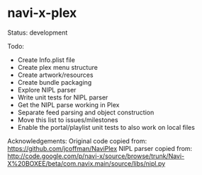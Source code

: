 navi-x-plex
===========

Status: development

Todo:
- Create Info.plist file
- Create plex menu structure
- Create artwork/resources
- Create bundle packaging
- Explore NIPL parser
- Write unit tests for NIPL parser
- Get the NIPL parse working in Plex
- Separate feed parsing and object construction
- Move this list to issues/milestones
- Enable the portal/playlist unit tests to also work on local files

Acknowledgements:
Original code copied from: https://github.com/jcoffman/NaviPlex
NIPL parser copied from: http://code.google.com/p/navi-x/source/browse/trunk/Navi-X%20BOXEE/beta/com.navix.main/source/libs/nipl.py

